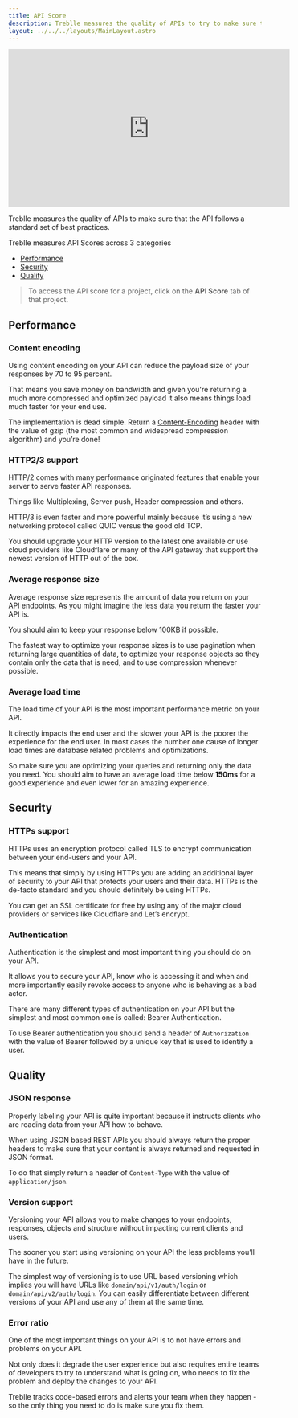 ```yaml
---
title: API Score
description: Treblle measures the quality of APIs to try to make sure that the API follows a standard set of best practices.
layout: ../../../layouts/MainLayout.astro
---
```


<iframe width="560" height="315" src="https://www.youtube.com/embed/xheP8TYOePY" title="YouTube video player" frameborder="0" allow="accelerometer; autoplay; clipboard-write; encrypted-media; gyroscope; picture-in-picture; web-share" allowfullscreen></iframe>

Treblle measures the quality of APIs to make sure that the API follows a standard set of best practices.

Treblle measures API Scores across 3 categories

* [Performance](#performance)
* [Security](#security)
* [Quality](#quality)


> To access the API score for a project, click on the **API Score** tab of that project.

## Performance

### Content encoding

Using content encoding on your API can reduce the payload size of your responses by 70 to 95 percent.

That means you save money on bandwidth and given you're returning a much more compressed and optimized payload it also means things load much faster for your end use.

The implementation is dead simple. Return a [Content-Encoding](https://developer.mozilla.org/en-US/docs/Web/HTTP/Headers/Content-Encoding) header with the value of gzip (the most common and widespread compression algorithm) and you’re done!

### HTTP2/3 support

HTTP/2 comes with many performance originated features that enable your server to serve faster API responses.

Things like Multiplexing, Server push, Header compression and others.

HTTP/3 is even faster and more powerful mainly because it’s using a new networking protocol called QUIC versus the good old TCP.

You should upgrade your HTTP version to the latest one available or use cloud providers like Cloudflare or many of the API gateway that support the newest version of HTTP out of the box.

### Average response size

Average response size represents the amount of data you return on your API endpoints. As you might imagine the less data you return the faster your API is.

You should aim to keep your response below 100KB if possible.

The fastest way to optimize your response sizes is to use pagination when returning large quantities of data, to optimize your response objects so they contain only the data that is need, and to use compression whenever possible.

### Average load time

The load time of your API is the most important performance metric on your API.

It directly impacts the end user and the slower your API is the poorer the experience for the end user. In most cases the number one cause of longer load times are database related problems and optimizations.

So make sure you are optimizing your queries and returning only the data you need. You should aim to have an average load time below **150ms** for a good experience and even lower for an amazing experience.

## Security

### HTTPs support

HTTPs uses an encryption protocol called TLS to encrypt communication between your end-users and your API.

This means that simply by using HTTPs you are adding an additional layer of security to your API that protects your users and their data. HTTPs is the de-facto standard and you should definitely be using HTTPs.

You can get an SSL certificate for free by using any of the major cloud providers or services like Cloudflare and Let’s encrypt.

### Authentication

Authentication is the simplest and most important thing you should do on your API.

It allows you to secure your API, know who is accessing it and when and more importantly easily revoke access to anyone who is behaving as a bad actor.

There are many different types of authentication on your API but the simplest and most common one is called: Bearer Authentication.

To use Bearer authentication you should send a header of `Authorization` with the value of Bearer followed by a unique key that is used to identify a user.

## Quality

### JSON response

Properly labeling your API is quite important because it instructs clients who are reading data from your API how to behave.

When using JSON based REST APIs you should always return the proper headers to make sure that your content is always returned and requested in JSON format.

To do that simply return a header of `Content-Type` with the value of `application/json`.

### Version support

Versioning your API allows you to make changes to your endpoints, responses, objects and structure without impacting current clients and users.

The sooner you start using versioning on your API the less problems you’ll have in the future.

The simplest way of versioning is to use URL based versioning which implies you will have URLs like `domain/api/v1/auth/login` or `domain/api/v2/auth/login`. You can easily differentiate between different versions of your API and use any of them at the same time.

### Error ratio

One of the most important things on your API is to not have errors and problems on your API.

Not only does it degrade the user experience but also requires entire teams of developers to try to understand what is going on, who needs to fix the problem and deploy the changes to your API.

Treblle tracks code-based errors and alerts your team when they happen - so the only thing you need to do is make sure you fix them.

